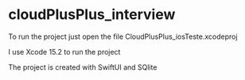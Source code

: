 # cloudPlusPlus_interview

To run the project just open the file CloudPlusPlus_iosTeste.xcodeproj

I use Xcode 15.2 to run the project

The project is created with SwiftUI and SQlite
